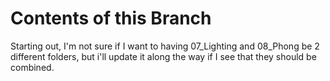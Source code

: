 # Contents of this Branch
Starting out, I'm not sure if I want to having 07_Lighting and 08_Phong be 2 different folders, but i'll update it along the way if I see that they should be combined.

